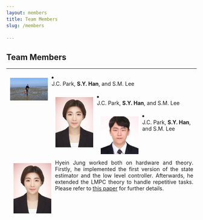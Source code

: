 ```yaml
---
layout: members
title: Team Members
slug: /members

---
```


## Team Members
___

<li>
  <img align="left" src="/assets/img/members/yongsik.jfif" style="border: 10px solid transparent;" width="100"><br>
  J.C. Park, <b>S.Y. Han</b>, and S.M. Lee<br>
  </li>
<br />
 <li>
  <img align="left" src="/assets/img/members/Hyein.jfif" style="border: 10px solid transparent;" width="100"><br>
  J.C. Park, <b>S.Y. Han</b>, and S.M. Lee<br>
  </li>
<br />
 <li>
  <img align="left" src="/assets/img/members/jongcheon.jfif" style="border: 10px solid transparent;" width="100"><br>
  J.C. Park, <b>S.Y. Han</b>, and S.M. Lee<br>
  </li>
<br />


<table style="border: 1px solid transparent;">
<tbody>
<tr>
<td style="text-align:justify;width: 500px; border: 1px solid transparent">
	<img align="left" src="/assets/img/members/Hyein.jfif" style="border: 10px solid transparent;" width="100"> 
	Hyein Jung worked both on hardware and theory. Firstly, he implemented the first version of the state estimator and the low level controller. Afterwards, he extended the LMPC theory to handle repetitive tasks. Please refer to 
	<a href="https://scholar.google.com/citations?user=PeXR8ZYAAAAJ&hl=en/">this paper</a> for further details.
	</tr>
</tbody>
</table>

<!-- 6. 코무리
7. 싱
8. 구오 
 -->
